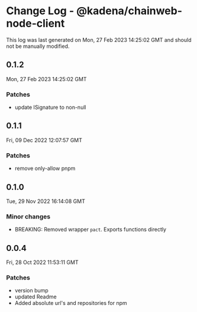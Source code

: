 # Change Log - @kadena/chainweb-node-client

This log was last generated on Mon, 27 Feb 2023 14:25:02 GMT and should not be manually modified.

## 0.1.2
Mon, 27 Feb 2023 14:25:02 GMT

### Patches

- update ISignature to non-null 

## 0.1.1
Fri, 09 Dec 2022 12:07:57 GMT

### Patches

- remove only-allow pnpm

## 0.1.0
Tue, 29 Nov 2022 16:14:08 GMT

### Minor changes

- BREAKING: Removed wrapper `pact`. Exports functions directly

## 0.0.4
Fri, 28 Oct 2022 11:53:11 GMT

### Patches

- version bump
- updated Readme
- Added absolute url's and repositories for npm

